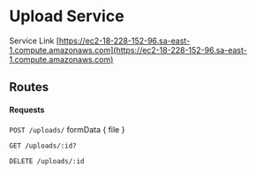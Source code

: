 # Upload Service

Service Link
[https://ec2-18-228-152-96.sa-east-1.compute.amazonaws.com](https://ec2-18-228-152-96.sa-east-1.compute.amazonaws.com)

## Routes

#### Requests

`POST /uploads/`
formData
{
  file
}

`GET /uploads/:id?`

`DELETE /uploads/:id`

